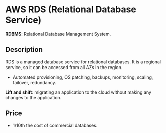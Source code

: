 # AWS RDS (Relational Database Service)

**RDBMS**: Relational Database Management System.

## Description

RDS is a managed database service for relational databases. It is a regional service, so it can be accessed from all AZs in the region.

- Automated provisioning, OS patching, backups, monitoring, scaling, failover, redundancy.

**Lift and shift**: migrating an application to the cloud without making any changes to the application.

## Price

- 1/10th the cost of commercial databases.
